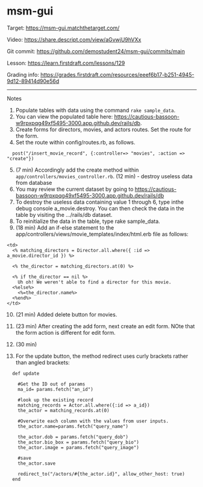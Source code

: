 # msm-gui

Target: https://msm-gui.matchthetarget.com/

Video: https://share.descript.com/view/aGvwjU9hVXx

Git commit: https://github.com/demostudent24/msm-gui/commits/main

Lesson: https://learn.firstdraft.com/lessons/129

Grading info: https://grades.firstdraft.com/resources/eeef6b17-b251-4945-9d12-89414d90e56d

<hr>

Notes

1. Populate tables with data using the command `rake sample_data`.
2. You can view the populated table here: https://cautious-bassoon-w9rpxpqg49xf5495-3000.app.github.dev/rails/db.
3. Create forms for directors, movies, and actors routes. Set the route for the form. 
4. Set the route within config/routes.rb, as follows.

```
  post("/insert_movie_record", {:controller=> "movies", :action => "create"})
```

5. (7 min) Accordingly add the create method within `app/controllers/movies_controller.rb`. (12 min) - destroy useless data from database
6. You may review the current dataset by going to https://cautious-bassoon-w9rpxpqg49xf5495-3000.app.github.dev/rails/db
7. To destroy the useless data containing value 1 through 6, type inthe debug console a_movie.destroy. You can then check the data in the table by visiting the .../rails/db dataset.
8. To reinitialize the data in the table, type rake sample_data.
9. (18 min) Add an if-else statement to the app/controllers/views/movie_templates/index/html.erb file as follows:
```
<td>
  <% matching_directors = Director.all.where({ :id => a_movie.director_id }) %>
  
  <% the_director = matching_directors.at(0) %>

  <% if the_director == nil %>
    Uh oh! We weren't able to find a director for this movie.
  <%else%>
    <%=the_director.name%>
  <%end%>
</td>
```
10. (21 min) Added delete button for movies.

11. (23 min) After creating the add form, next create an edit form. NOte that the form action is different for edit form.
12. (30 min)
13. For the update button, the method redirect uses curly brackets rather than angled brackets:

```
  def update
    
    #Get the ID out of params
    ma_id= params.fetch("an_id")

    #look up the existing record
    matching_records = Actor.all.where({:id => a_id})
    the_actor = matching_records.at(0)

    #Overwrite each column with the values from user inputs.
    the_actor.name=params.fetch("query_name")

    the_actor.dob = params.fetch("query_dob")
    the_actor.bio_box = params.fetch("query_bio")
    the_actor.image = params.fetch("query_image")

    #save  
    the_actor.save

    redirect_to("/actors/#{the_actor.id}", allow_other_host: true)
  end
```
